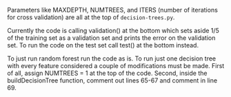 Parameters like MAXDEPTH, NUMTREES, and ITERS (number of iterations for cross validation) are all at the top of `decision-trees.py`.

Currently the code is calling validation() at the bottom which sets aside 1/5 of the training set as a validation set and prints the error on the validation set. To run the code on the test set call test() at the bottom instead.

To just run random forest run the code as is. To run just one decision tree with every feature considered a couple of modifications must be made. First of all, assign NUMTREES = 1 at the top of the code. Second, inside the buildDecisionTree function, comment out lines 65-67 and comment in line 69.
